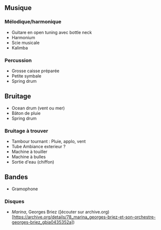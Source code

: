 ## Musique

### Mélodique/harmonique

- Guitare en open tuning avec bottle neck
- Harmonium
- Scie musicale
- Kalimba
  
### Percussion

- Grosse caisse préparée
- Petite symbale
- Spring drum



## Bruitage

- Ocean drum (vent ou mer)
- Bâton de pluie
- Spring drum

### Bruitage à trouver

- Tambour tournant : Pluie, applo, vent
- Tube Ambiance exterieur ?
- Machine à touiller
- Machine à bulles
- Sortie d'eau (chiffon)




## Bandes

- Gramophone

### Disques

- *Marina*, Georges Briez ([écouter sur archive.org)[https://archive.org/details/78_marina_georges-briez-et-son-orchestre-georges-briez_gbia0435352a])

